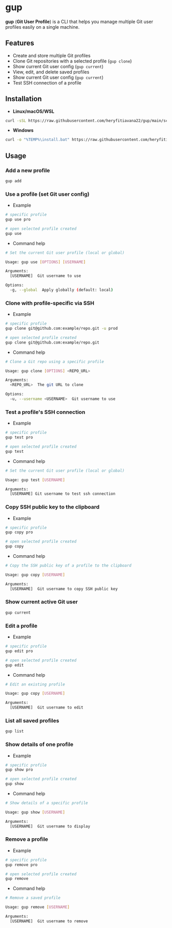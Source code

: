 # gup

**gup** (**Git User Profile**) is a CLI that helps you manage multiple Git user profiles easily on a single machine.

## Features

- Create and store multiple Git profiles
- Clone Git repositories with a selected profile (`gup clone`)
- Show current Git user config (`gup current`)
- View, edit, and delete saved profiles
- Show current Git user config (`gup current`)
- Test SSH connection of a profile

## Installation

- **Linux/macOS/WSL**

```bash
curl -sSL https://raw.githubusercontent.com/heryfitiavana22/gup/main/scripts/install.sh | bash
```

- **Windows**

```bash
curl -o "%TEMP%\install.bat" https://raw.githubusercontent.com/heryfitiavana22/gup/main/scripts/install.bat && "%TEMP%\install.bat"
```

## Usage

### Add a new profile

```bash
gup add
```

### Use a profile (set Git user config)

- Example

```bash
# specific profile
gup use pro

# open selected profile created
gup use
```

- Command help

```bash
# Set the current Git user profile (local or global)

Usage: gup use [OPTIONS] [USERNAME]

Arguments:
  [USERNAME]  Git username to use

Options:
  -g, --global  Apply globally (default: local)
```

### Clone with profile-specific via SSH

- Example

```bash
# specific profile
gup clone git@github.com:example/repo.git -u prod

# open selected profile created
gup clone git@github.com:example/repo.git
```

- Command help

```bash
# Clone a Git repo using a specific profile

Usage: gup clone [OPTIONS] <REPO_URL>

Arguments:
  <REPO_URL>  The git URL to clone

Options:
  -u, --username <USERNAME>  Git username to use
```

### Test a profile's SSH connection

- Example

```bash
# specific profile
gup test pro

# open selected profile created
gup test
```

- Command help

```bash
# Set the current Git user profile (local or global)

Usage: gup test [USERNAME]

Arguments:
  [USERNAME] Git username to test ssh connection
```

### Copy SSH public key to the clipboard

- Example

```bash
# specific profile
gup copy pro

# open selected profile created
gup copy
```

- Command help

```bash
# Copy the SSH public key of a profile to the clipboard

Usage: gup copy [USERNAME]

Arguments:
  [USERNAME]  Git username to copy SSH public key
```

### Show current active Git user

```bash
gup current
```

### Edit a profile

- Example

```bash
# specific profile
gup edit pro

# open selected profile created
gup edit
```

- Command help

```bash
# Edit an existing profile

Usage: gup copy [USERNAME]

Arguments:
  [USERNAME]  Git username to edit
```

### List all saved profiles

```bash
gup list
```

### Show details of one profile

- Example

```bash
# specific profile
gup show pro

# open selected profile created
gup show
```

- Command help

```bash
# Show details of a specific profile

Usage: gup show [USERNAME]

Arguments:
  [USERNAME]  Git username to display
```

### Remove a profile

- Example

```bash
# specific profile
gup remove pro

# open selected profile created
gup remove
```

- Command help

```bash
# Remove a saved profile

Usage: gup remove [USERNAME]

Arguments:
  [USERNAME]  Git username to remove
```

